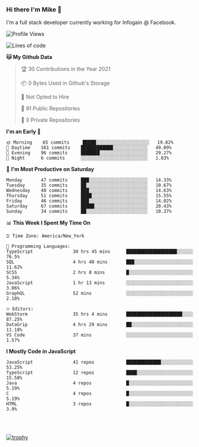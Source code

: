 ### Hi there I'm Mike 👋
I'm a full stack developer currently working for Infogain @ Facebook.

<!--START_SECTION:waka-->
![Profile Views](http://img.shields.io/badge/Profile%20Views-4-blue)

![Lines of code](https://img.shields.io/badge/From%20Hello%20World%20I%27ve%20Written-1.2%20million%20lines%20of%20code-blue)

**🐱 My Github Data** 

> 🏆 30 Contributions in the Year 2021
 > 
> 📦 0 Bytes Used in Github's Storage 
 > 
> 🚫 Not Opted to Hire
 > 
> 📜 91 Public Repositories 
 > 
> 🔑 0 Private Repositories  
 > 
**I'm an Early 🐤** 

```text
🌞 Morning    65 commits     █████░░░░░░░░░░░░░░░░░░░░   19.82% 
🌆 Daytime    161 commits    ████████████░░░░░░░░░░░░░   49.09% 
🌃 Evening    96 commits     ███████░░░░░░░░░░░░░░░░░░   29.27% 
🌙 Night      6 commits      ░░░░░░░░░░░░░░░░░░░░░░░░░   1.83%

```
📅 **I'm Most Productive on Saturday** 

```text
Monday       47 commits     ███░░░░░░░░░░░░░░░░░░░░░░   14.33% 
Tuesday      35 commits     ██░░░░░░░░░░░░░░░░░░░░░░░   10.67% 
Wednesday    48 commits     ███░░░░░░░░░░░░░░░░░░░░░░   14.63% 
Thursday     51 commits     ████░░░░░░░░░░░░░░░░░░░░░   15.55% 
Friday       46 commits     ███░░░░░░░░░░░░░░░░░░░░░░   14.02% 
Saturday     67 commits     █████░░░░░░░░░░░░░░░░░░░░   20.43% 
Sunday       34 commits     ██░░░░░░░░░░░░░░░░░░░░░░░   10.37%

```


📊 **This Week I Spent My Time On** 

```text
⌚︎ Time Zone: America/New_York

💬 Programming Languages: 
TypeScript               30 hrs 45 mins      ███████████████████░░░░░░   76.5% 
SQL                      4 hrs 40 mins       ███░░░░░░░░░░░░░░░░░░░░░░   11.62% 
SCSS                     2 hrs 8 mins        █░░░░░░░░░░░░░░░░░░░░░░░░   5.34% 
JavaScript               1 hr 13 mins        ░░░░░░░░░░░░░░░░░░░░░░░░░   3.06% 
GraphQL                  52 mins             ░░░░░░░░░░░░░░░░░░░░░░░░░   2.18%

🔥 Editors: 
WebStorm                 35 hrs 4 mins       █████████████████████░░░░   87.25% 
DataGrip                 4 hrs 29 mins       ██░░░░░░░░░░░░░░░░░░░░░░░   11.18% 
VS Code                  37 mins             ░░░░░░░░░░░░░░░░░░░░░░░░░   1.57%

```

**I Mostly Code in JavaScript** 

```text
JavaScript               41 repos            █████████████░░░░░░░░░░░░   53.25% 
TypeScript               12 repos            ████░░░░░░░░░░░░░░░░░░░░░   15.58% 
Java                     4 repos             █░░░░░░░░░░░░░░░░░░░░░░░░   5.19% 
C                        4 repos             █░░░░░░░░░░░░░░░░░░░░░░░░   5.19% 
HTML                     3 repos             █░░░░░░░░░░░░░░░░░░░░░░░░   3.9%

```



<!--END_SECTION:waka-->

##### &nbsp;
[![trophy](https://github-profile-trophy.vercel.app/?username=uptonm&theme=dracula)](https://github.com/ryo-ma/github-profile-trophy)

